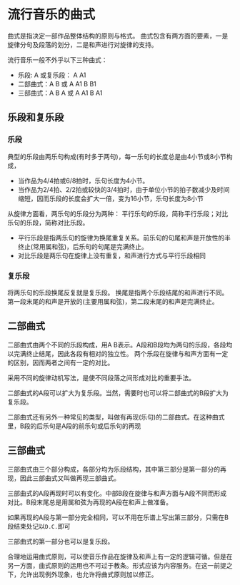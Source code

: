 # 流行音乐的曲式

曲式是指决定一部作品整体结构的原则与格式。
曲式包含有两方面的要素，一是旋律分句及段落的划分，二是和声进行对旋律的支持。

流行音乐一般不外乎以下三种曲式：

- 乐段: A 或复乐段： A A1
- 二部曲式：A B 或 A A1 B B1
- 三部曲式：A B A 或 A A1 B A1

## 乐段和复乐段

### 乐段

典型的乐段由两乐句构成(有时多于两句)，每一乐句的长度总是由4小节或8小节构成，

- 当作品为4/4拍或6/8拍时，乐句长度为4小节。
- 当作品为2/4拍、2/2拍或较快的3/4拍时，由于单位小节的拍子数减少及时间缩短，因而乐段的长度会扩大一倍，变为16小节，乐句长度为8小节

从旋律方面看，两乐句的乐段分为两种：
平行乐句的乐段，简称平行乐段；对比乐句的乐段，简称对比乐段。

- 平行乐段是指两乐句的旋律为换尾重复关系。前乐句的句尾和声是开放性的半终止(常用属和弦)，后乐句的句尾是完满终止。
- 对比乐段是两乐句在旋律上没有重复，和声进行方式与平行乐段相同

### 复乐段

将两乐句的乐段换尾反复就是复乐段。
换尾是指两个乐段结尾的和声进行不同。第一段末尾的和声是开放的(主要用属和弦)，第二段末尾的和声是完满终止。

## 二部曲式

二部曲式由两个不同的乐段构成，用A B表示。A段和B段均为两句的乐段，各段均以完满终止结尾，因此各段有相对的独立性。
两个乐段在旋律与和声方面有一定的区别，因而两者之间有一定的对比。

采用不同的旋律动机写法，是使不同段落之间形成对比的重要手法。

二部曲式的A段可以扩大为复乐段。当然，需要时也可以将二部曲式的B段扩大为复乐段。

二部曲式还有另外一种常见的类型，叫做有再现(乐句)的二部曲式。在这种曲式里，B段的后乐句是A段的前乐句或后乐句的再现

## 三部曲式

三部曲式由三个部分构成，各部分均为乐段结构，其中第三部分是第一部分的再现，因此三部曲式又叫做再现三部曲式。

三部曲式的A段再现时可以有变化。中部B段在旋律与和声方面与A段不同而形成对比。B段末尾总是用属和弦为再现的A段在和声上做准备。

如果再现的A段与第一部分完全相同，可以不用在乐谱上写出第三部分，只需在B段结束处记以`D.C.`即可

三部曲式的第一部分也可以是复乐段。

合理地运用曲式原则，可以使音乐作品在旋律及和声上有一定的逻辑可循。但是在另一方面，曲式原则的运用也不可过于教条。形式应该为内容服务。在这一前提之下，允许出现例外现象，也允许将曲式原则加以修正。